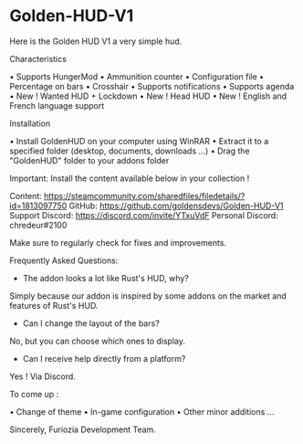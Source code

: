 # Golden-HUD-V1

Here is the Golden HUD V1 a very simple hud.

Characteristics

• Supports HungerMod
• Ammunition counter
• Configuration file
• Percentage on bars
• Crosshair
• Supports notifications
• Supports agenda
• New ! Wanted HUD + Lockdown
• New ! Head HUD
• New ! English and French language support

Installation

• Install GoldenHUD on your computer using WinRAR
• Extract it to a specified folder (desktop, documents, downloads ...)
• Drag the "GoldenHUD" folder to your addons folder

Important: Install the content available below in your collection !

Content: https://steamcommunity.com/sharedfiles/filedetails/?id=1813097750
GitHub: https://github.com/goldensdevs/Golden-HUD-V1
Support Discord: https://discord.com/invite/YTxuVdF
Personal Discord: chredeur#2100

Make sure to regularly check for fixes and improvements.


Frequently Asked Questions:

- The addon looks a lot like Rust's HUD, why?

Simply because our addon is inspired by some addons on the market and features of Rust's HUD.

- Can I change the layout of the bars?

No, but you can choose which ones to display.

- Can I receive help directly from a platform?

Yes ! Via Discord.


To come up :

• Change of theme
• In-game configuration
• Other minor additions ...


Sincerely, Furiozia Development Team. 

